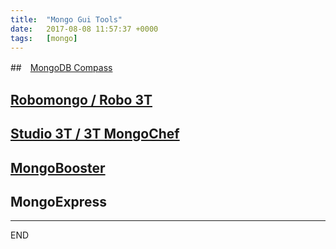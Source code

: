 ```yaml
---
title:  "Mongo Gui Tools"
date:   2017-08-08 11:57:37 +0000
tags:   [mongo]
---
```

##　[MongoDB Compass](https://www.mongodb.com/download-center#compass)

## [Robomongo / Robo 3T](https://robomongo.org/)

## [Studio 3T / 3T MongoChef](https://studio3t.com/download)

## [MongoBooster](https://mongobooster.com/features)

## MongoExpress

---
END
